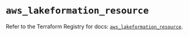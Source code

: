 # `aws_lakeformation_resource`

Refer to the Terraform Registry for docs: [`aws_lakeformation_resource`](https://registry.terraform.io/providers/hashicorp/aws/6.9.0/docs/resources/lakeformation_resource).
